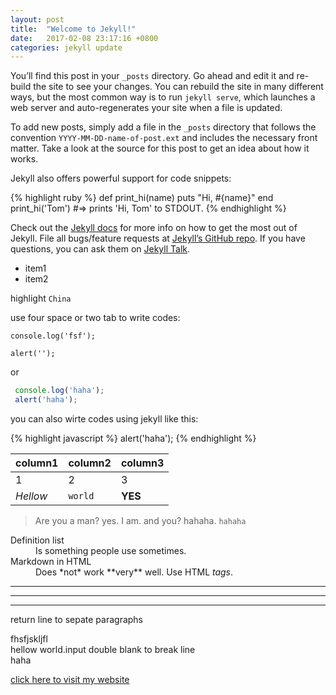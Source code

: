 ```yaml
---
layout: post
title:  "Welcome to Jekyll!"
date:   2017-02-08 23:17:16 +0800
categories: jekyll update
---
```

You’ll find this post in your `_posts` directory. Go ahead and edit it and re-build the site to see your changes. You can rebuild the site in many different ways, but the most common way is to run `jekyll serve`, which launches a web server and auto-regenerates your site when a file is updated.

To add new posts, simply add a file in the `_posts` directory that follows the convention `YYYY-MM-DD-name-of-post.ext` and includes the necessary front matter. Take a look at the source for this post to get an idea about how it works.

Jekyll also offers powerful support for code snippets:

{% highlight ruby %}
def print_hi(name)
  puts "Hi, #{name}"
end
print_hi('Tom')
#=> prints 'Hi, Tom' to STDOUT.
{% endhighlight %}

Check out the [Jekyll docs][jekyll-docs] for more info on how to get the most out of Jekyll. File all bugs/feature requests at [Jekyll’s GitHub repo][jekyll-gh]. If you have questions, you can ask them on [Jekyll Talk][jekyll-talk].

[jekyll-docs]: https://jekyllrb.com/docs/home
[jekyll-gh]:   https://github.com/jekyll/jekyll
[jekyll-talk]: https://talk.jekyllrb.com/

* item1
* item2

highlight `China` 

use four space or two tab to write codes:

    console.log('fsf');

    alert('');

or 

``` javascript
 console.log('haha');
 alert('haha');
```

you can also wirte codes using jekyll like this:

{% highlight javascript %}
alert('haha');
{% endhighlight %}


column1 | column2 | column3 
--- |---|---
1 | 2 | 3 
*Hellow* | `world` | **YES** 

> Are you a man?
yes. I am. and you?
>hahaha. `hahaha`

<dl>
  <dt>Definition list</dt>
  <dd>Is something people use sometimes.</dd>

  <dt>Markdown in HTML</dt>
  <dd>Does *not* work **very** well. Use HTML <em>tags</em>.</dd>
</dl>

---
***
___

return line to sepate paragraphs

fhsfjskljfl  
hellow world.input double blank to break line  
haha


[click here to visit my website](http://culno.github.io/)
